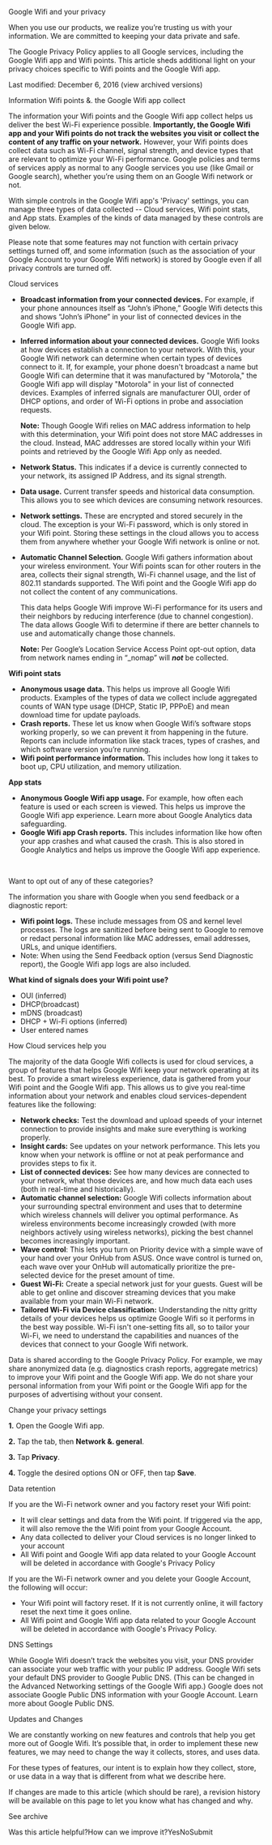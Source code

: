 Google Wifi and your privacy

When you use our products, we realize you’re trusting us with your information. We are committed to keeping your data private and safe.

The Google Privacy Policy applies to all Google services, including the Google Wifi app and Wifi points. This article sheds additional light on your privacy choices specific to Wifi points and the Google Wifi app.

Last modified: December 6, 2016 (view archived versions)

Information Wifi points &. the Google Wifi app collect

The information your Wifi points and the Google Wifi app collect helps us deliver the best Wi-Fi experience possible. **Importantly, the Google Wifi app and your Wifi points do not track the websites you visit or collect the content of any traffic on your network.** However, your Wifi points does collect data such as Wi-Fi channel, signal strength, and device types that are relevant to optimize your Wi-Fi performance. Google policies and terms of services apply as normal to any Google services you use (like Gmail or Google search), whether you’re using them on an Google Wifi network or not.

With simple controls in the Google Wifi app's 'Privacy' settings, you can manage three types of data collected -- Cloud services, Wifi point stats, and App stats. Examples of the kinds of data managed by these controls are given below.

Please note that some features may not function with certain privacy settings turned off, and some information (such as the association of your Google Account to your Google Wifi network) is stored by Google even if all privacy controls are turned off.

Cloud services

*   **Broadcast information from your connected devices.** For example, if your phone announces itself as “John’s iPhone,” Google Wifi detects this and shows “John’s iPhone” in your list of connected devices in the Google Wifi app.
*   **Inferred information about your connected devices.** Google Wifi looks at how devices establish a connection to your network. With this, your Google Wifi network can determine when certain types of devices connect to it. If, for example, your phone doesn't broadcast a name but Google Wifi can determine that it was manufactured by "Motorola," the Google Wifi app will display "Motorola" in your list of connected devices. Examples of inferred signals are manufacturer OUI, order of DHCP options, and order of Wi-Fi options in probe and association requests.
    
    **Note:** Though Google Wifi relies on MAC address information to help with this determination, your Wifi point does not store MAC addresses in the cloud. Instead, MAC addresses are stored locally within your Wifi points and retrieved by the Google Wifi App only as needed.
    
*   **Network Status.** This indicates if a device is currently connected to your network, its assigned IP Address, and its signal strength.
*   **Data usage.** Current transfer speeds and historical data consumption. This allows you to see which devices are consuming network resources.
*   **Network settings.** These are encrypted and stored securely in the cloud. The exception is your Wi-Fi password, which is only stored in your Wifi point. Storing these settings in the cloud allows you to access them from anywhere whether your Google Wifi network is online or not.
*   **Automatic Channel Selection.** Google Wifi gathers information about your wireless environment. Your Wifi points scan for other routers in the area, collects their signal strength, Wi-Fi channel usage, and the list of 802.11 standards supported. The Wifi point and the Google Wifi app do not collect the content of any communications.
    
    This data helps Google Wifi improve Wi-Fi performance for its users and their neighbors by reducing interference (due to channel congestion). The data allows Google Wifi to determine if there are better channels to use and automatically change those channels.
    
    **Note:** Per Google’s Location Service Access Point opt-out option, data from network names ending in “\_nomap” will _**not**_ be collected.
    

**Wifi point stats**

*   **Anonymous usage data.** This helps us improve all Google Wifi products. Examples of the types of data we collect include aggregated counts of WAN type usage (DHCP, Static IP, PPPoE) and mean download time for update payloads.
*   **Crash reports.** These let us know when Google Wifi’s software stops working properly, so we can prevent it from happening in the future. Reports can include information like stack traces, types of crashes, and which software version you’re running.
*   **Wifi point performance information.** This includes how long it takes to boot up, CPU utilization, and memory utilization.

**App stats**

*   **Anonymous Google Wifi app usage.** For example, how often each feature is used or each screen is viewed. This helps us improve the Google Wifi app experience. Learn more about Google Analytics data safeguarding.
*   **Google Wifi app Crash reports.** This includes information like how often your app crashes and what caused the crash. This is also stored in Google Analytics and helps us improve the Google Wifi app experience.

 

Want to opt out of any of these categories?

The information you share with Google when you send feedback or a diagnostic report:

*   **Wifi point logs.** These include messages from OS and kernel level processes. The logs are sanitized before being sent to Google to remove or redact personal information like MAC addresses, email addresses, URLs, and unique identifiers.
*   Note: When using the Send Feedback option (versus Send Diagnostic report), the Google Wifi app logs are also included.

**What kind of signals does your Wifi point use?**

*   OUI (inferred)
*   DHCP(broadcast)
*   mDNS (broadcast)
*   DHCP + Wi-Fi options (inferred)
*   User entered names

How Cloud services help you

The majority of the data Google Wifi collects is used for cloud services, a group of features that helps Google Wifi keep your network operating at its best. To provide a smart wireless experience, data is gathered from your Wifi point and the Google Wifi app. This allows us to give you real-time information about your network and enables cloud services-dependent features like the following:

*   **Network checks:** Test the download and upload speeds of your internet connection to provide insights and make sure everything is working properly.
*   **Insight cards:** See updates on your network performance. This lets you know when your network is offline or not at peak performance and provides steps to fix it.
*   **List of connected devices:** See how many devices are connected to your network, what those devices are, and how much data each uses (both in real-time and historically).
*   **Automatic channel selection:** Google Wifi collects information about your surrounding spectral environment and uses that to determine which wireless channels will deliver you optimal performance. As wireless environments become increasingly crowded (with more neighbors actively using wireless networks), picking the best channel becomes increasingly important.
*   **Wave control**: This lets you turn on Priority device with a simple wave of your hand over your OnHub from ASUS. Once wave control is turned on, each wave over your OnHub will automatically prioritize the pre-selected device for the preset amount of time.
*   **Guest Wi-Fi:** Create a special network just for your guests. Guest will be able to get online and discover streaming devices that you make available from your main Wi-Fi network.
*   **Tailored Wi-Fi via Device classification:** Understanding the nitty gritty details of your devices helps us optimize Google Wifi so it performs in the best way possible. Wi-Fi isn't one-setting fits all, so to tailor your Wi-Fi, we need to understand the capabilities and nuances of the devices that connect to your Google Wifi network.

Data is shared according to the Google Privacy Policy. For example, we may share anonymized data (e.g. diagnostics crash reports, aggregate metrics) to improve your Wifi point and the Google Wifi app. We do not share your personal information from your Wifi point or the Google Wifi app for the purposes of advertising without your consent.

Change your privacy settings

**1.** Open the Google Wifi app.

**2.** Tap the tab, then **Network &. general**.

**3.** Tap **Privacy**.

**4.** Toggle the desired options ON or OFF, then tap **Save**.

Data retention

If you are the Wi-Fi network owner and you factory reset your Wifi point:

*   It will clear settings and data from the Wifi point. If triggered via the app, it will also remove the the Wifi point from your Google Account.
*   Any data collected to deliver your Cloud services is no longer linked to your account
*   All Wifi point and Google Wifi app data related to your Google Account will be deleted in accordance with Google's Privacy Policy

If you are the Wi-Fi network owner and you delete your Google Account, the following will occur:

*   Your Wifi point will factory reset. If it is not currently online, it will factory reset the next time it goes online.
*   All Wifi point and Google Wifi app data related to your Google Account will be deleted in accordance with Google's Privacy Policy.

DNS Settings

While Google Wifi doesn’t track the websites you visit, your DNS provider can associate your web traffic with your public IP address. Google Wifi sets your default DNS provider to Google Public DNS. (This can be changed in the Advanced Networking settings of the Google Wifi app.) Google does not associate Google Public DNS information with your Google Account. Learn more about Google Public DNS.

Updates and Changes

We are constantly working on new features and controls that help you get more out of Google Wifi. It’s possible that, in order to implement these new features, we may need to change the way it collects, stores, and uses data.

For these types of features, our intent is to explain how they collect, store, or use data in a way that is different from what we describe here.

If changes are made to this article (which should be rare), a revision history will be available on this page to let you know what has changed and why.

See archive

Was this article helpful?How can we improve it?YesNoSubmit